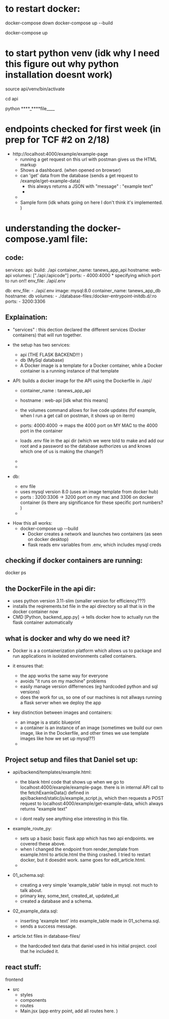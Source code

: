 # to restart docker:

docker-compose down
docker-compose up --build

docker-compose up

# to start python venv (idk why I need this figure out why python installation doesnt work)

source api/venv/bin/activate

cd api

python \***\*\_\*\***file\_\_\_\_

# endpoints checked for first week (in prep for TCF #2 on 2/18)

- http://localhost:4000/example/example-page
  - running a get request on this url with postman gives us the HTML markup
  - Shows a dashboard. (when opened on browser)
  - can 'get' data from the database (sends a get request to /example/get-example-data)
    - this always returns a JSON with "message" : "example text"
    -
  -
  - Sample form (idk whats going on here I don't think it's implemented. )

# understanding the docker-compose.yaml file:

## code:

services:
api:
build: ./api
container_name: tanews_app_api
hostname: web-api
volumes: ["./api:/apicode"]
ports: - 4000:4000 \* specifying which port to run on!!
env_file: ./api/.env

db:
env_file: - ./api/.env
image: mysql:8.0
container_name: tanews_app_db
hostname: db
volumes: - ./database-files:/docker-entrypoint-initdb.d/:ro
ports: - 3200:3306

## Explaination:

- "services" : this dection declared the different services (Docker containers) that will run together.
- the setup has two services:

  - api (THE FLASK BACKEND!!! )
  - db (MySql database)

  * A Docker image is a template for a Docker container, while a Docker container is a running instance of that template

- API: builds a docker image for the API using the Dockerfile in ./api/

  - container_name : tanews_app_api
  - hostname : web-api [idk what this means]
  - the volumes command allows for live code updates (fof example, when I run a get call on postman, it shows up on iterm)
  - ports: 4000:4000 -> maps the 4000 port on MY MAC to the 4000 port in the container
  - loads .env file in the api dir (which we were told to make and add our root and a password so the database authorizes us and knows which one of us is making the change?)
  -

  -

- db:
  - env file
  - uses mysql version 8.0 (uses an image template from docker hub)
  - ports : 3200:3306 -> 3200 port on my mac and 3306 on docker container (is there any significance for these specific port numbers? )
  -

* How this all works:
  - docker-compose up --build
    - Docker creates a network and launches two containers (as seen on docker desktop)
    - flask reads env variables from .env, which includes mysql creds

## checking if docker containers are running:

docker ps

## the DockerFile in the api dir:

- uses python version 3.11-slim (smaller version for efficiency???)
- installs the reqirements.txt file in the api directory so all that is in the docker container now
- CMD [Python, backend_app.py] -> tells docker how to actually run the flask container automatically

## what is docker and why do we need it?

- Docker is a a containerization platform which allows us to package and run applications in isolated environments called containers.
- it ensures that:

  - the app works the same way for everyone
  - avoids "it runs on my machine" problems
  - easily manage version differrences (eg hardcoded python and sql versions)
  - does the work for us, so one of our machines is not allways running a flask server when we deploy the app

- key distinction between images and containers:
  - an image is a static blueprint
  - a container is an instance of an image (sometimes we build our own image, like in the Dockerfile, and other times we use template images like how we set up mysql??)
  -

## Project setup and files that Daniel set up:

- api/backend/templates/example.html:

  - the blank html code that shows up when we go to localhost:4000/exanple/example-page. there is in internal API call to the fetchExamleData() defined in api/backend/static/js/example_script.js, which then requests a POST request to localhost:4000/example/get-example-data, which always returns "example text"

  - i dont really see anything else interesting in this file.

- example_route_py:

  - sets up a basic basic flask app which has two api endpoints. we covered these above.
  - when I changed the endpoint from render_template from example.html to article.html the thing crashed. I tried to restart docker, but it doesdnt work. same goes for edit_article.html.
  -

- 01_schema.sql:

  - creating a very simple 'example_table' table in mysql. not much to talk about.
  - primary key, some_text, created_at, updated_at
  - created a database and a schema.

- 02_example_data.sql:

  - inserting 'example text' into example_table made in 01_schema.sql.
  - sends a success message.

- article.txt files in database-files/
  - the hardcoded text data that daniel used in his initial project. cool that he included it.

## react stuff:

frontend

- src
  - styles
  - components
  - routes
  - Main.jsx (app entry point, add all routes here. )
